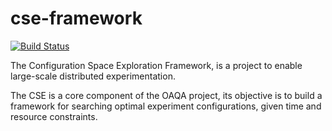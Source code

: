 cse-framework
=============

[![Build Status](https://secure.travis-ci.org/oaqa/cse-framework.png)](http://travis-ci.org/oaqa/cse-framework)

The Configuration Space Exploration Framework, is a project to enable large-scale distributed experimentation. 

The CSE is a core component of the OAQA project, its objective is to build a framework for searching
optimal experiment configurations, given time and resource constraints.

